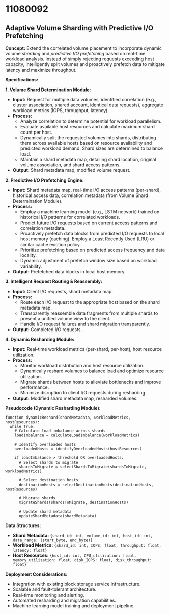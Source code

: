 # 11080092

## Adaptive Volume Sharding with Predictive I/O Prefetching

**Concept:** Extend the correlated volume placement to incorporate dynamic volume *sharding* and *predictive I/O prefetching* based on real-time workload analysis. Instead of simply rejecting requests exceeding host capacity, intelligently split volumes and proactively prefetch data to mitigate latency and maximize throughput.

**Specifications:**

**1. Volume Shard Determination Module:**

*   **Input:** Request for multiple data volumes, identified correlation (e.g., cluster association, shared account, identical data requests), aggregate workload metrics (IOPS, throughput, latency).
*   **Process:**
    *   Analyze correlation to determine potential for workload parallelism.
    *   Evaluate available host resources and calculate maximum shard count per host.
    *   Dynamically split the requested volumes into shards, distributing them across available hosts based on resource availability and predicted workload demand. Shard sizes are determined to balance load.
    *   Maintain a shard metadata map, detailing shard location, original volume association, and shard access patterns.
*   **Output:** Shard metadata map, modified volume request.

**2. Predictive I/O Prefetching Engine:**

*   **Input:** Shard metadata map, real-time I/O access patterns (per-shard), historical access data, correlation metadata (from Volume Shard Determination Module).
*   **Process:**
    *   Employ a machine learning model (e.g., LSTM network) trained on historical I/O patterns for correlated workloads.
    *   Predict future I/O requests based on current access patterns and correlation metadata.
    *   Proactively prefetch data blocks from predicted I/O requests to local host memory (caching). Employ a Least Recently Used (LRU) or similar cache eviction policy.
    *   Prioritize prefetching based on predicted access frequency and data locality.
    *   Dynamic adjustment of prefetch window size based on workload variability.
*   **Output:** Prefetched data blocks in local host memory.

**3.  Intelligent Request Routing & Reassembly:**

*   **Input:** Client I/O requests, shard metadata map.
*   **Process:**
    *   Route each I/O request to the appropriate host based on the shard metadata map.
    *   Transparently reassemble data fragments from multiple shards to present a unified volume view to the client.
    *   Handle I/O request failures and shard migration transparently.
*   **Output:** Completed I/O requests.

**4.  Dynamic Resharding Module:**

*   **Input:** Real-time workload metrics (per-shard, per-host), host resource utilization.
*   **Process:**
    *   Monitor workload distribution and host resource utilization.
    *   Dynamically reshard volumes to balance load and optimize resource utilization.
    *   Migrate shards between hosts to alleviate bottlenecks and improve performance.
    *   Minimize disruption to client I/O requests during resharding.
*   **Output:** Modified shard metadata map, resharded volumes.

**Pseudocode (Dynamic Resharding Module):**

```
function dynamicReshard(shardMetadata, workloadMetrics, hostResources):
  while True:
    # Calculate load imbalance across shards
    loadImbalance = calculateLoadImbalance(workloadMetrics)

    # Identify overloaded hosts
    overloadedHosts = identifyOverloadedHosts(hostResources)

    if loadImbalance > threshold OR overloadedHosts:
      # Select shards to migrate
      shardsToMigrate = selectShardsToMigrate(shardsToMigrate, workloadMetrics)

      # Select destination hosts
      destinationHosts = selectDestinationHosts(destinationHosts, hostResources)

      # Migrate shards
      migrateShards(shardsToMigrate, destinationHosts)

      # Update shard metadata
      updateShardMetadata(shardMetadata)
```

**Data Structures:**

*   **Shard Metadata:** `{shard_id: int, volume_id: int, host_id: int, data_range: (start_byte, end_byte)}`
*   **Workload Metrics:** `{shard_id: int, IOPS: float, throughput: float, latency: float}`
*   **Host Resources:** `{host_id: int, CPU_utilization: float, memory_utilization: float, disk_IOPS: float, disk_throughput: float}`

**Deployment Considerations:**

*   Integration with existing block storage service infrastructure.
*   Scalable and fault-tolerant architecture.
*   Real-time monitoring and alerting.
*   Automated resharding and migration capabilities.
*   Machine learning model training and deployment pipeline.